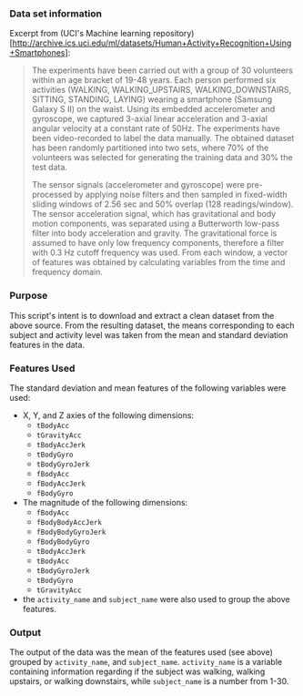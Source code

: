 ### Data set information

Excerpt from (UCI's Machine learning repository)[http://archive.ics.uci.edu/ml/datasets/Human+Activity+Recognition+Using+Smartphones]:

> The experiments have been carried out with a group of 30 volunteers within an age bracket of 19-48 years. Each person performed six activities (WALKING, WALKING_UPSTAIRS, WALKING_DOWNSTAIRS, SITTING, STANDING, LAYING) wearing a smartphone (Samsung Galaxy S II) on the waist. Using its embedded accelerometer and gyroscope, we captured 3-axial linear acceleration and 3-axial angular velocity at a constant rate of 50Hz. The experiments have been video-recorded to label the data manually. The obtained dataset has been randomly partitioned into two sets, where 70% of the volunteers was selected for generating the training data and 30% the test data.
>
> The sensor signals (accelerometer and gyroscope) were pre-processed by applying noise filters and then sampled in fixed-width sliding windows of 2.56 sec and 50% overlap (128 readings/window). The sensor acceleration signal, which has gravitational and body motion components, was separated using a Butterworth low-pass filter into body acceleration and gravity. The gravitational force is assumed to have only low frequency components, therefore a filter with 0.3 Hz cutoff frequency was used. From each window, a vector of features was obtained by calculating variables from the time and frequency domain.

### Purpose

This script's intent is to download and extract a clean dataset from the above source. From the resulting dataset, the means corresponding to each subject and activity level was taken from the mean and standard deviation features in the data.

### Features Used

The standard deviation and mean features of the following variables were used:

- X, Y, and Z axies of the following dimensions:
    - `tBodyAcc`
    - `tGravityAcc`
    - `tBodyAccJerk`
    - `tBodyGyro`
    - `tBodyGyroJerk`
    - `fBodyAcc`
    - `fBodyAccJerk`
    - `fBodyGyro`
- The magnitude of the following dimensions:
    - `fBodyAcc`
    - `fBodyBodyAccJerk`
    - `fBodyBodyGyroJerk`
    - `fBodyBodyGyro`
    - `tBodyAccJerk`
    - `tBodyAcc`
    - `tBodyGyroJerk`
    - `tBodyGyro`
    - `tGravityAcc`
- the `activity_name` and `subject_name` were also used to group the above features.

### Output

The output of the data was the mean of the features used (see above) grouped by `activity_name`, and `subject_name`. `activity_name` is a variable containing information regarding if the subject was walking, walking upstairs, or walking downstairs, while `subject_name` is a number from 1-30.
